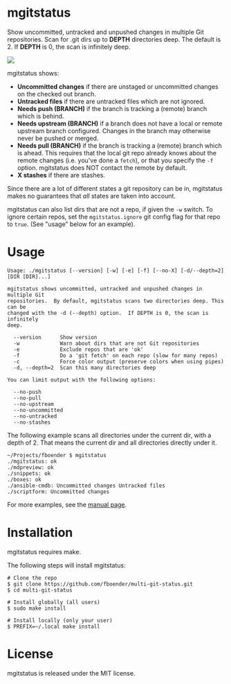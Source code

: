 mgitstatus
==========

Show uncommitted, untracked and unpushed changes in multiple Git
repositories.  Scan for .git dirs up to **DEPTH** directories deep.
The default is 2.  If **DEPTH** is 0, the scan is infinitely deep.

![](https://raw.githubusercontent.com/fboender/multi-git-status/master/screenshot.png)

mgitstatus shows:

* **Uncommitted changes** if there are unstaged or uncommitted changes on the
  checked out branch.
* **Untracked files** if there are untracked files which are not ignored.
* **Needs push (BRANCH)** if the branch is tracking a (remote) branch which is
  behind.
* **Needs upstream (BRANCH)** if a branch does not have a local or remote
  upstream branch configured. Changes in the branch may otherwise never be
  pushed or merged.
* **Needs pull (BRANCH)** if the branch is tracking a (remote) branch which is
  ahead. This requires that the local git repo already knows about the remote
  changes (i.e. you've done a `fetch`), or that you specify the `-f` option.
  mgitstatus does NOT contact the remote by default.
* **X stashes** if there are stashes.

Since there are a lot of different states a git repository can be in,
mgitstatus makes no guarantees that *all* states are taken into account.

mgitstatus can also list dirs that are not a repo, if given the `-w`
switch. To ignore certain repos, set the `mgitstatus.ignore` git config flag
for that repo to `true`. (See "usage" below for an example).


# Usage

    Usage: ./mgitstatus [--version] [-w] [-e] [-f] [--no-X] [-d/--depth=2] [DIR [DIR]...]

    mgitstatus shows uncommitted, untracked and unpushed changes in multiple Git
    repositories.  By default, mgitstatus scans two directories deep. This can be
    changed with the -d (--depth) option.  If DEPTH is 0, the scan is infinitely
    deep.

      --version      Show version
      -w             Warn about dirs that are not Git repositories
      -e             Exclude repos that are 'ok'
      -f             Do a 'git fetch' on each repo (slow for many repos)
      -c             Force color output (preserve colors when using pipes)
      -d, --depth=2  Scan this many directories deep

    You can limit output with the following options:

      --no-push
      --no-pull
      --no-upstream
      --no-uncommitted
      --no-untracked
      --no-stashes

The following example scans all directories under the current dir, with a
depth of 2. That means the current dir and all directories directly under it.

    ~/Projects/fboender $ mgitstatus 
    ./mgitstatus: ok 
    ./mdpreview: ok 
    ./snippets: ok 
    ./boxes: ok 
    ./ansible-cmdb: Uncommitted changes Untracked files 
    ./scriptform: Uncommitted changes 

For more examples, see the [manual page](mgitstatus.1.md).

# Installation

mgitstatus requires make.

The following steps will install mgitstatus:

    # Clone the repo
    $ git clone https://github.com/fboender/multi-git-status.git
    $ cd multi-git-status

    # Install globally (all users)
    $ sudo make install

    # Install locally (only your user)
    $ PREFIX=~/.local make install

# License

mgitstatus is released under the MIT license.
